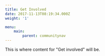 ```yaml
---
title: Get Involved
date: 2017-11-13T08:19:34.000Z
weight: '1'

menu:
    main:
        parent: communitynav
---
```


This is where content for "Get involved" will be.